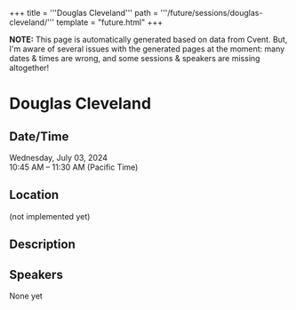 +++
title = '''Douglas Cleveland'''
path = '''/future/sessions/douglas-cleveland/'''
template = "future.html"
+++

<p class="todo">
<strong>NOTE:</strong> This page is automatically generated based on data from Cvent.
But, I'm aware of several issues with the generated pages at the moment:
many dates & times are wrong, and some sessions & speakers are missing altogether!
</p>

<h1>Douglas Cleveland</h1>
<h2>Date/Time</h2>
<p>Wednesday, July 03, 2024<br>
10:45 AM – 11:30 AM (Pacific Time)</p>
<h2>Location</h2>
(not implemented yet)
<h2>Description</h2>

<h2>Speakers</h2>
<p>None yet</p>

